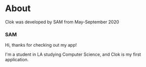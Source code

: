 # About

Clok was developed by SAM from May-September 2020



### SAM

Hi, thanks for checking out my app!

I'm a student in LA studying Computer Science, and Clok is my first application. 